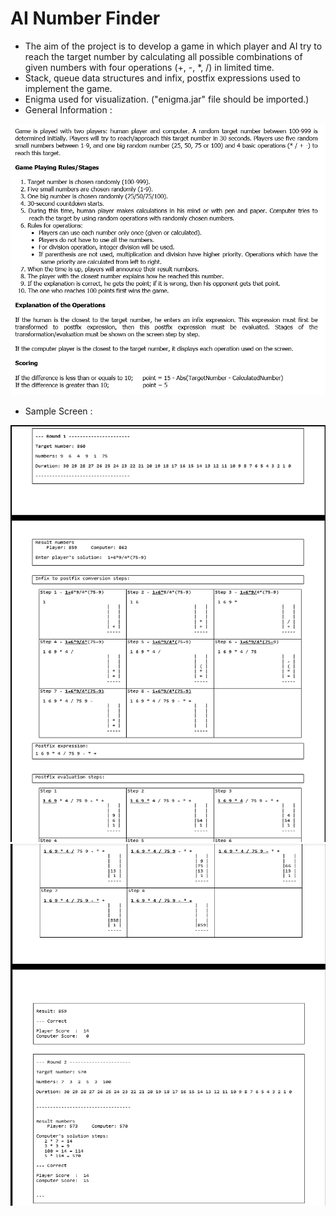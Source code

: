 # AI Number Finder

- The aim of the project is to develop a game in which player and AI try to reach the target number by calculating all possible combinations of given numbers with four operations (+, -, *, /) in limited time.
- Stack, queue data structures and infix, postfix expressions used to implement the game.
- Enigma used for visualization. ("enigma.jar" file should be imported.)
- General Information :

![general-info](general-info.png)

- Sample Screen :

![screen1](screen1.png)
![screen2](screen2.png)

